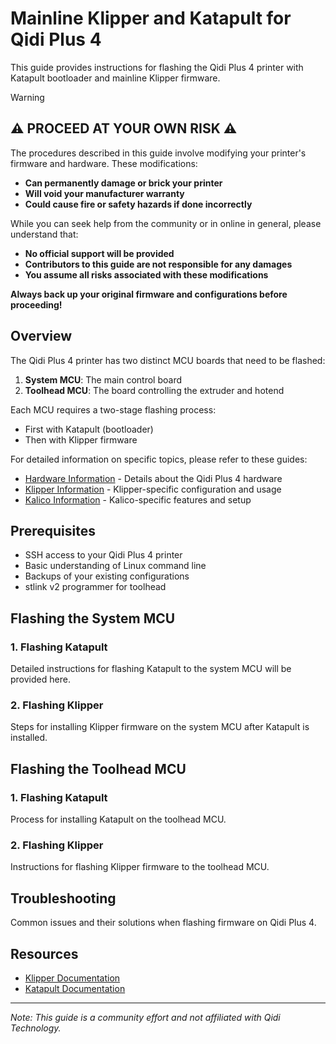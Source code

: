 # Mainline Klipper and Katapult for Qidi Plus 4

This guide provides instructions for flashing the Qidi Plus 4 printer with Katapult bootloader and mainline Klipper firmware.

> [!WARNING]
> ## ⚠️ PROCEED AT YOUR OWN RISK ⚠️
> 
> The procedures described in this guide involve modifying your printer's firmware and hardware.
> These modifications:
> 
> - **Can permanently damage or brick your printer**
> - **Will void your manufacturer warranty**
> - **Could cause fire or safety hazards if done incorrectly**
> 
> While you can seek help from the community or in online in general, please understand that:
> - **No official support will be provided**
> - **Contributors to this guide are not responsible for any damages**
> - **You assume all risks associated with these modifications**
> 
> **Always back up your original firmware and configurations before proceeding!**

## Overview

The Qidi Plus 4 printer has two distinct MCU boards that need to be flashed:

1. **System MCU**: The main control board
2. **Toolhead MCU**: The board controlling the extruder and hotend

Each MCU requires a two-stage flashing process:
- First with Katapult (bootloader)
- Then with Klipper firmware

For detailed information on specific topics, please refer to these guides:
- [Hardware Information](hardware.md) - Details about the Qidi Plus 4 hardware
- [Klipper Information](klipper.md) - Klipper-specific configuration and usage
- [Kalico Information](kalico.md) - Kalico-specific features and setup

## Prerequisites

- SSH access to your Qidi Plus 4 printer
- Basic understanding of Linux command line
- Backups of your existing configurations
- stlink v2 programmer for toolhead

## Flashing the System MCU

### 1. Flashing Katapult
Detailed instructions for flashing Katapult to the system MCU will be provided here.

### 2. Flashing Klipper
Steps for installing Klipper firmware on the system MCU after Katapult is installed.

## Flashing the Toolhead MCU

### 1. Flashing Katapult
Process for installing Katapult on the toolhead MCU.

### 2. Flashing Klipper
Instructions for flashing Klipper firmware to the toolhead MCU.

## Troubleshooting

Common issues and their solutions when flashing firmware on Qidi Plus 4.

## Resources

- [Klipper Documentation](https://www.klipper3d.org/Overview.html)
- [Katapult Documentation](https://github.com/klipper-framework/katapult)

---

*Note: This guide is a community effort and not affiliated with Qidi Technology.*

